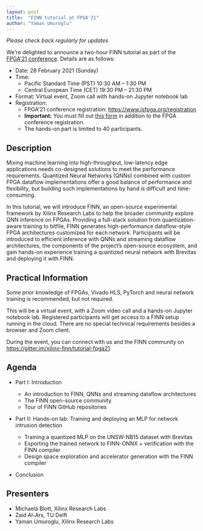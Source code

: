 ```yaml
---
layout: post
title:  "FINN tutorial at FPGA'21"
author: "Yaman Umuroglu"
---
```


*Please check back regularly for updates*

We're delighted to announce a two-hour FINN tutorial as part of the [FPGA'21 conference](https://www.isfpga.org).
Details are as follows:

* Date: 28 February 2021 (Sunday)
* Time:
    * Pacific Standard Time (PST) 10:30 AM – 1:30 PM
    * Central European Time (CET) 19:30 PM – 21:30 PM
* Format: Virtual event, Zoom call with hands-on Jupyter notebook lab
* Registration:
    * FPGA'21 conference registration: https://www.isfpga.org/registration
    * **Important:** You must fill out [this form](https://forms.gle/Cm9LwoeSjeoetYqX7) in addition to the FPGA conference registration.
    * The hands-on part is limited to 40 participants.

## Description

Mixing machine learning into high-throughput, low-latency edge applications needs co-designed solutions to meet the performance requirements. Quantized Neural Networks (QNNs) combined with custom FPGA dataflow implementations offer a good balance of performance and flexibility, but building such implementations by hand is difficult and time-consuming.

In this tutorial, we will introduce FINN, an open-source experimental framework by Xilinx Research Labs to help the broader community explore QNN inference on FPGAs. Providing a full-stack solution from quantization-aware training to bitfile, FINN generates high-performance dataflow-style FPGA architectures customized for each network. Participants will be introduced to efficient inference with QNNs and streaming dataflow architectures, the components of the project’s open-source ecosystem, and gain hands-on experience training a quantized neural network with Brevitas and deploying it with FINN.

## Practical Information

Some prior knowledge of FPGAs, Vivado HLS, PyTorch and neural network training is recommended, but not required.

This will be a virtual event, with a Zoom video call and a hands-on Jupyter notebook lab.
Registered participants will get access to a FINN setup running in the cloud.
There are no special technical requirements besides a browser and Zoom client.

During the event, you can connect with us and the FINN community on https://gitter.im/xilinx-finn/tutorial-fpga21

## Agenda

* Part I: Introduction
    * An introduction to FINN, QNNs and streaming dataflow architectures
    * The FINN open-source community
    * Tour of FINN GitHub repositories

* Part II: Hands-on lab: Training and deploying an MLP for network intrusion detection
    * Training a quantized MLP on the UNSW-NB15 dataset with Brevitas
    * Exporting the trained network to FINN-ONNX + verification with the FINN compiler
    * Design space exploration and accelerator generation with the FINN compiler

* Conclusion

## Presenters

* Michaela Blott, Xilinx Research Labs
* Zaid Al-Ars, TU Delft
* Yaman Umuroglu, Xilinx Research Labs
